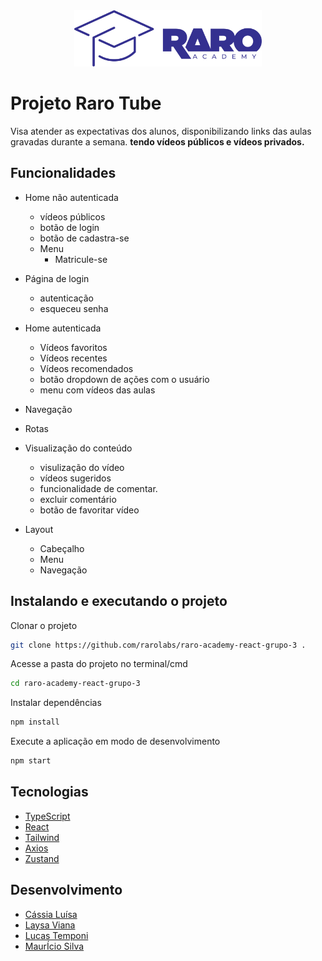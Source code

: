 <div align="center">
<img src="./src/assets/Logo.svg" alt="Logo" width="300" height="90">  
</div>


#  Projeto Raro Tube

Visa atender as expectativas dos alunos, disponibilizando links das aulas gravadas durante a semana.  **tendo vídeos públicos e vídeos privados.**

##  **Funcionalidades**


- Home não autenticada

  - vídeos públicos
  - botão de login 
  - botão de cadastra-se
  - Menu
    - Matricule-se

- Página de login
  - autenticação
  - esqueceu senha

- Home autenticada

  - Vídeos favoritos
  - Vídeos recentes
  - Vídeos recomendados
  - botão dropdown de ações com o usuário
  - menu com vídeos das aulas

- Navegação
- Rotas

- Visualização do conteúdo
  - visulização do vídeo
  - vídeos sugeridos
  - funcionalidade de comentar.
  - excluir comentário
  - botão de favoritar vídeo

- Layout

  - Cabeçalho
  - Menu
  - Navegação
 
##  **Instalando e executando o projeto**

Clonar o projeto

```bash
git clone https://github.com/rarolabs/raro-academy-react-grupo-3 .
 ```

Acesse a pasta do projeto no terminal/cmd
 ```bash
cd raro-academy-react-grupo-3
  ```


Instalar dependências 

```bash
npm install
 ```

Execute a aplicação em modo de desenvolvimento

 ```bash
npm start
 ```


 ##  **Tecnologias**

- [TypeScript](https://www.npmjs.com/package/typescript)
- [React](https://www.npmjs.com/package/react)
- [Tailwind](https://tailwindcss.com)
- [Axios](https://www.npmjs.com/package/axios)
- [Zustand](https://www.npmjs.com/package/zustand)

## **Desenvolvimento**

- [Cássia Luísa](https://github.com/cassialuisa)
- [Laysa Viana](https://github.com/LaysaViana)
- [Lucas Temponi](https://github.com/LucasTemponi)
- [MaurÍcio Silva](https://github.com/msb07)


